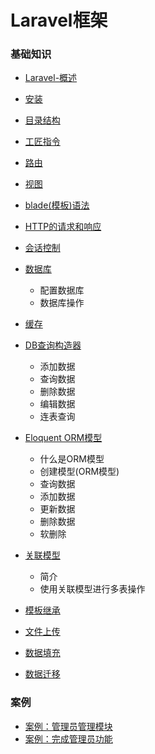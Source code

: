 # Laravel框架

### 基础知识

* [Laravel-概述](Laravel框架-01.md)
* [安装](Laravel框架-01.md)
* [目录结构](Laravel框架-01.md)
* [工匠指令](Laravel框架-01.md)
* [路由](Laravel框架-01.md)
* [视图](Laravel框架-01.md)
* [blade(模板)语法](Laravel框架-01.md)



* [HTTP的请求和响应](Laravel框架-02.md)

* [会话控制](Laravel框架-02.md)

* [数据库](Laravel框架-02.md)

  * 配置数据库
  * 数据库操作

* [缓存](Laravel框架-02.md)

* [DB查询构造器](Laravel框架-02.md)

  * 添加数据
  * 查询数据
  * 删除数据
  * 编辑数据
  * 连表查询

  

* [Eloquent ORM模型](Laravel框架-03.md)

  * 什么是ORM模型
  * 创建模型(ORM模型)
  * 查询数据
  * 添加数据
  * 更新数据
  * 删除数据
  * 软删除

* [关联模型](Laravel框架-03.md)

  * 简介
  * 使用关联模型进行多表操作

* [模板继承](Laravel框架-03.md)



* [文件上传](Laravel框架-04.md)
* [数据填充](Laravel框架-04.md)
* [数据迁移](Laravel框架-04.md)



### 案例

* [案例：管理员管理模块](Laravel框架-03.md)
* [案例：完成管理员功能](Laravel框架-04.md)



